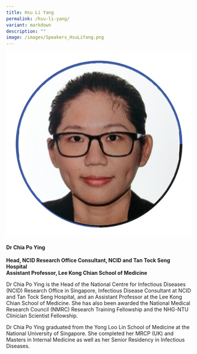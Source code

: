 ```yaml
---
title: Hsu Li Yang
permalink: /hsu-li-yang/
variant: markdown
description: ""
image: /images/Speakers_HsuLiYang.png
---
```

<div class="row">
<div class="col is-3">
<img src="/images/Speakers_ChiaPoYing.png">
</div>
<div class="col is-9 speaker-details">
	<h4><b>Dr Chia Po Ying</b></h4>
<b>Head, NCID Research Office
Consultant, NCID and Tan Tock Seng Hospital<br>
Assistant Professor, Lee Kong Chian School of Medicine<br>
</b>
	
<p>Dr Chia Po Ying is the Head of the National Centre for Infectious Diseases (NCID) Research Office in
Singapore, Infectious Disease Consultant at NCID and Tan Tock Seng Hospital, and an Assistant
Professor at the Lee Kong Chian School of Medicine. She has also been awarded the National
Medical Research Council (NMRC) Research Training Fellowship and the NHG-NTU Clinician
Scientist Fellowship.</p><p>
Dr Chia Po Ying graduated from the Yong Loo Lin School of Medicine at the National University of
Singapore. She completed her MRCP (UK) and Masters in Internal Medicine as well as her Senior
Residency in Infectious Diseases.</p>
</div>
</div>